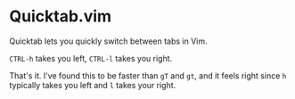 # Quicktab.vim

Quicktab lets you quickly switch between tabs in Vim. 

`CTRL-h` takes you left, `CTRL-l` takes you right.

That's it. I've found this to be faster than `gT` and `gt`, and it feels right since `h` typically takes you left and `l` takes your right. 
